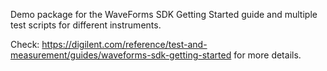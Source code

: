 Demo package for the WaveForms SDK Getting Started guide and multiple test scripts for different instruments.

Check: https://digilent.com/reference/test-and-measurement/guides/waveforms-sdk-getting-started for more details.
